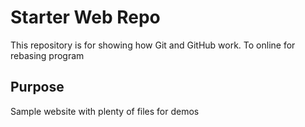 # Starter Web Repo

This repository is for showing how Git and GitHub work. To online for rebasing program

## Purpose

Sample website with plenty of files for demos